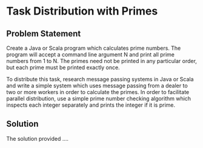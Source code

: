 # Task Distribution with Primes

## Problem Statement
Create a Java or Scala program which calculates prime numbers. The program will accept a command line argument N and print all prime numbers from 1 to N. The primes need not be printed in any particular order, but each prime must be printed exactly once.

To distribute this task, research message passing systems in Java or Scala and write a simple system which uses message passing from a dealer to two or more workers in order to calculate the primes. In order to facilitate parallel distribution, use a simple prime number checking algorithm which inspects each integer separately and prints the integer if it is prime.

## Solution

The solution provided ....